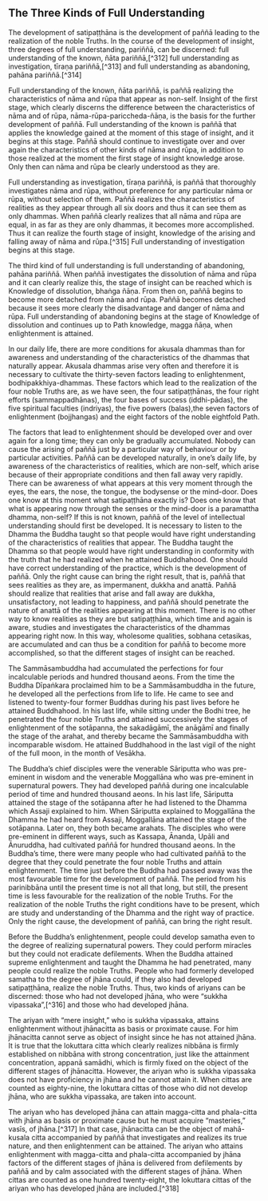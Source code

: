 ## The Three Kinds of Full Understanding

The development of satipaṭṭhāna is the development of
paññā leading to the realization of the noble Truths. In the course of
the development of insight, three degrees of full understanding,
pariññā, can be discerned: full understanding of the known, ñāta
pariññā,[^312] full understanding as investigation, tīraṇa
pariññā,[^313] and full understanding as abandoning, pahāna
pariññā.[^314]

Full understanding of the known, ñāta pariññā, is paññā
realizing the characteristics of nāma and rūpa that appear as non-self.
Insight of the first stage, which clearly discerns the difference
between the characteristics of nāma and of rūpa,
nāma-rūpa-pariccheda-ñāṇa, is the basis for the further development of
paññā. Full understanding of the known is paññā that applies the
knowledge gained at the moment of this stage of insight, and it begins
at this stage. Paññā should continue to investigate over and over again
the characteristics of other kinds of nāma and rūpa, in addition to
those realized at the moment the first stage of insight knowledge arose.
Only then can nāma and rūpa be clearly understood as they are. 

Full understanding as investigation, tīraṇa pariññā, is
paññā that thoroughly investigates nāma and rūpa, without preference for
any particular nāma or rūpa, without selection of them. Paññā realizes
the characteristics of realities as they appear through all six doors
and thus it can see them as only dhammas. When paññā clearly realizes
that all nāma and rūpa are equal, in as far as they are only dhammas, it
becomes more accomplished. Thus it can realize the fourth stage of
insight, knowledge of the arising and falling away of
nāma and rūpa.[^315] Full understanding of investigation begins
at this stage. 

The third kind of full understanding is full
understanding of abandoning, pahāna pariññā. When paññā investigates the
dissolution of nāma and rūpa and it can clearly realize this, the stage
of insight can be reached which is Knowledge of dissolution, bhaṅga
ñāṇa. From then on, paññā begins to become more detached from nāma and
rūpa. Paññā becomes detached because it sees more clearly the
disadvantage and danger of nāma and rūpa. Full understanding of
abandoning begins at the stage of Knowledge of dissolution and continues
up to Path knowledge, magga ñāṇa, when enlightenment is attained. 

In our daily life, there are more conditions for akusala
dhammas than for awareness and understanding of the characteristics of
the dhammas that naturally appear. Akusala dhammas arise very often and
therefore it is necessary to cultivate the thirty-seven factors leading
to enlightenment, bodhipakkhiya-dhammas. These factors which lead to the
realization of the four noble Truths are, as we have seen, the four
satipaṭṭhānas, the four right efforts (sammappadhānas), the four bases
of success (iddhi-pādas), the five spiritual faculties (indriyas), the
five powers (balas),the seven factors of enlightenment (bojjhangas) and
the eight factors of the noble eightfold Path. 

The factors that lead to enlightenment should be
developed over and over again for a long time; they can only be
gradually accumulated. Nobody can cause the arising of paññā just by a
particular way of behaviour or by particular activities. Paññā can be
developed naturally, in one’s daily life, by awareness of the
characteristics of realities, which are non-self, which arise because of
their appropriate conditions and then fall away very rapidly. There can
be awareness of what appears at this very moment through the eyes, the
ears, the nose, the tongue, the bodysense or the mind-door. Does one
know at this moment what satipaṭṭhāna exactly is? Does one know that
what is appearing now through the senses or the mind-door is a
paramattha dhamma, non-self? If this is not known, paññā of the level of
intellectual understanding should first be developed. It is necessary to
listen to the Dhamma the Buddha taught so that people would have right
understanding of the characteristics of realities that appear. The
Buddha taught the Dhamma so that people would have right understanding
in conformity with the truth that he had realized when he attained
Buddhahood. One should have correct understanding of the practice, which
is the development of paññā. Only the right cause can bring the right
result, that is, paññā that sees realities as they are, as impermanent,
dukkha and anattā. Paññā should realize that realities that arise and
fall away are dukkha, unsatisfactory, not leading to happiness, and
paññā should penetrate the nature of anattā of the realities appearing
at this moment. There is no other way to know realities as they are but
satipaṭṭhāna, which time and again is aware, studies and investigates
the characteristics of the dhammas appearing right now. In this way,
wholesome qualities, sobhana cetasikas, are accumulated and can thus be
a condition for paññā to become more accomplished, so that the different
stages of insight can be reached. 

The Sammāsambuddha had accumulated the perfections for
four incalculable periods and hundred thousand aeons. From the time the
Buddha Dīpaṅkara proclaimed him to be a Sammāsambuddha in the future, he
developed all the perfections from life to life. He came to see and
listened to twenty-four former Buddhas during his past lives before he
attained Buddhahood. In his last life, while sitting under the Bodhi
tree, he penetrated the four noble Truths and attained successively the
stages of enlightenment of the sotāpanna, the sakadāgāmī, the anāgāmī
and finally the stage of the arahat, and thereby became the
Sammāsambuddha with incomparable wisdom. He attained Buddhahood in the
last vigil of the night of the full moon, in the month of Vesākha.

The Buddha’s chief disciples were the venerable
Sāriputta who was pre-eminent in wisdom and the venerable Moggallāna who
was pre-eminent in supernatural powers. They had developed paññā during
one incalculable period of time and hundred thousand aeons. In his last
life, Sāriputta attained the stage of the sotāpanna after he had
listened to the Dhamma which Assaji explained to him. When Sāriputta
explained to Moggallāna the Dhamma he had heard from Assaji, Moggallāna
attained the stage of the sotāpanna. Later on, they both became arahats.
The disciples who were pre-eminent in different ways, such as Kassapa,
Ānanda, Upāli and Ānuruddha, had cultivated paññā for hundred thousand
aeons. In the Buddha’s time, there were many people who had cultivated
paññā to the degree that they could penetrate the four noble Truths and
attain enlightenment. The time just before the Buddha had passed away
was the most favourable time for the development of paññā. The period
from his parinibbāna until the present time is not all that long, but
still, the present time is less favourable for the realization of the
noble Truths. For the realization of the noble Truths the right
conditions have to be present, which are study and understanding of the
Dhamma and the right way of practice. Only the right cause, the
development of paññā, can bring the right result.

Before the Buddha’s enlightenment, people could develop
samatha even to the degree of realizing supernatural powers. They could
perform miracles but they could not eradicate defilements. When the
Buddha attained supreme enlightenment and taught the Dhamma he had
penetrated, many people could realize the noble Truths. People who had
formerly developed samatha to the degree of jhāna could, if they also
had developed satipaṭṭhāna, realize the noble Truths. Thus, two kinds of
ariyans can be discerned: those who had not developed jhāna, who were
“sukkha vipassaka”,[^316] and those who had developed jhāna. 

The ariyan with “mere insight,” who is sukkha vipassaka,
attains enlightenment without jhānacitta as basis or proximate cause.
For him jhānacitta cannot serve as object of insight since he has not
attained jhāna. It is true that the lokuttara citta which clearly
realizes nibbāna is firmly established on nibbāna with strong
concentration, just like the attainment concentration, appanā samādhi,
which is firmly fixed on the object of the different stages of
jhānacitta. However, the ariyan who is sukkha vipassaka does not have
proficiency in jhāna and he cannot attain it. When cittas are counted as
eighty-nine, the lokuttara cittas of those who did not develop jhāna,
who are sukkha vipassaka, are taken into account.

The ariyan who has developed jhāna can attain
magga-citta and phala-citta with jhāna as basis or proximate cause but
he must acquire “masteries,” vasīs, of jhāna.[^317] In that
case, jhānacitta can be the object of mahā-kusala citta accompanied by
paññā that investigates and realizes its true nature, and then
enlightenment can be attained. The ariyan who attains enlightenment with
magga-citta and phala-citta accompanied by jhāna factors of the
different stages of jhāna is delivered from defilements by paññā and by
calm associated with the different stages of jhāna. When cittas are
counted as one hundred twenty-eight, the lokuttara cittas of the ariyan
who has developed jhāna are included.[^318]

